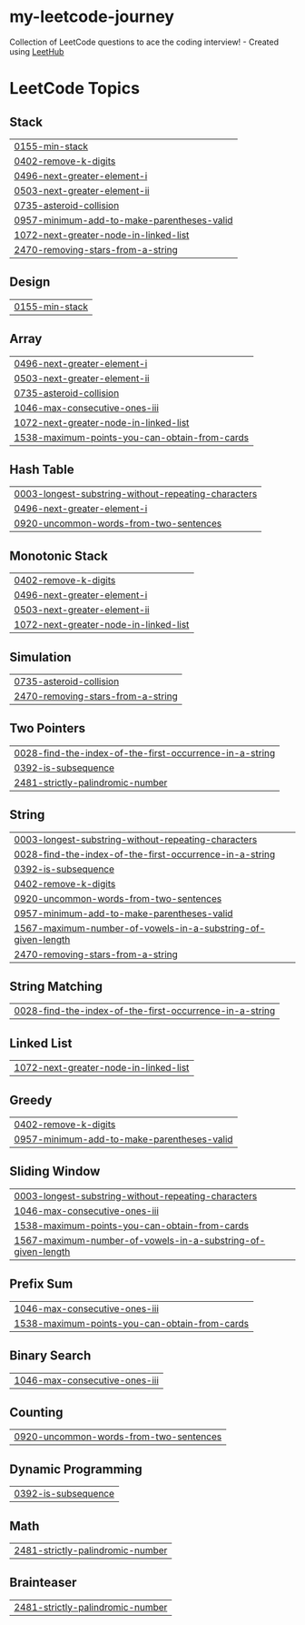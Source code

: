 # my-leetcode-journey
Collection of LeetCode questions to ace the coding interview! - Created using [LeetHub](https://github.com/QasimWani/LeetHub)

<!---LeetCode Topics Start-->
# LeetCode Topics
## Stack
|  |
| ------- |
| [0155-min-stack](https://github.com/Nada-Mamdouh/my-leetcode-journey/tree/master/0155-min-stack) |
| [0402-remove-k-digits](https://github.com/Nada-Mamdouh/my-leetcode-journey/tree/master/0402-remove-k-digits) |
| [0496-next-greater-element-i](https://github.com/Nada-Mamdouh/my-leetcode-journey/tree/master/0496-next-greater-element-i) |
| [0503-next-greater-element-ii](https://github.com/Nada-Mamdouh/my-leetcode-journey/tree/master/0503-next-greater-element-ii) |
| [0735-asteroid-collision](https://github.com/Nada-Mamdouh/my-leetcode-journey/tree/master/0735-asteroid-collision) |
| [0957-minimum-add-to-make-parentheses-valid](https://github.com/Nada-Mamdouh/my-leetcode-journey/tree/master/0957-minimum-add-to-make-parentheses-valid) |
| [1072-next-greater-node-in-linked-list](https://github.com/Nada-Mamdouh/my-leetcode-journey/tree/master/1072-next-greater-node-in-linked-list) |
| [2470-removing-stars-from-a-string](https://github.com/Nada-Mamdouh/my-leetcode-journey/tree/master/2470-removing-stars-from-a-string) |
## Design
|  |
| ------- |
| [0155-min-stack](https://github.com/Nada-Mamdouh/my-leetcode-journey/tree/master/0155-min-stack) |
## Array
|  |
| ------- |
| [0496-next-greater-element-i](https://github.com/Nada-Mamdouh/my-leetcode-journey/tree/master/0496-next-greater-element-i) |
| [0503-next-greater-element-ii](https://github.com/Nada-Mamdouh/my-leetcode-journey/tree/master/0503-next-greater-element-ii) |
| [0735-asteroid-collision](https://github.com/Nada-Mamdouh/my-leetcode-journey/tree/master/0735-asteroid-collision) |
| [1046-max-consecutive-ones-iii](https://github.com/Nada-Mamdouh/my-leetcode-journey/tree/master/1046-max-consecutive-ones-iii) |
| [1072-next-greater-node-in-linked-list](https://github.com/Nada-Mamdouh/my-leetcode-journey/tree/master/1072-next-greater-node-in-linked-list) |
| [1538-maximum-points-you-can-obtain-from-cards](https://github.com/Nada-Mamdouh/my-leetcode-journey/tree/master/1538-maximum-points-you-can-obtain-from-cards) |
## Hash Table
|  |
| ------- |
| [0003-longest-substring-without-repeating-characters](https://github.com/Nada-Mamdouh/my-leetcode-journey/tree/master/0003-longest-substring-without-repeating-characters) |
| [0496-next-greater-element-i](https://github.com/Nada-Mamdouh/my-leetcode-journey/tree/master/0496-next-greater-element-i) |
| [0920-uncommon-words-from-two-sentences](https://github.com/Nada-Mamdouh/my-leetcode-journey/tree/master/0920-uncommon-words-from-two-sentences) |
## Monotonic Stack
|  |
| ------- |
| [0402-remove-k-digits](https://github.com/Nada-Mamdouh/my-leetcode-journey/tree/master/0402-remove-k-digits) |
| [0496-next-greater-element-i](https://github.com/Nada-Mamdouh/my-leetcode-journey/tree/master/0496-next-greater-element-i) |
| [0503-next-greater-element-ii](https://github.com/Nada-Mamdouh/my-leetcode-journey/tree/master/0503-next-greater-element-ii) |
| [1072-next-greater-node-in-linked-list](https://github.com/Nada-Mamdouh/my-leetcode-journey/tree/master/1072-next-greater-node-in-linked-list) |
## Simulation
|  |
| ------- |
| [0735-asteroid-collision](https://github.com/Nada-Mamdouh/my-leetcode-journey/tree/master/0735-asteroid-collision) |
| [2470-removing-stars-from-a-string](https://github.com/Nada-Mamdouh/my-leetcode-journey/tree/master/2470-removing-stars-from-a-string) |
## Two Pointers
|  |
| ------- |
| [0028-find-the-index-of-the-first-occurrence-in-a-string](https://github.com/Nada-Mamdouh/my-leetcode-journey/tree/master/0028-find-the-index-of-the-first-occurrence-in-a-string) |
| [0392-is-subsequence](https://github.com/Nada-Mamdouh/my-leetcode-journey/tree/master/0392-is-subsequence) |
| [2481-strictly-palindromic-number](https://github.com/Nada-Mamdouh/my-leetcode-journey/tree/master/2481-strictly-palindromic-number) |
## String
|  |
| ------- |
| [0003-longest-substring-without-repeating-characters](https://github.com/Nada-Mamdouh/my-leetcode-journey/tree/master/0003-longest-substring-without-repeating-characters) |
| [0028-find-the-index-of-the-first-occurrence-in-a-string](https://github.com/Nada-Mamdouh/my-leetcode-journey/tree/master/0028-find-the-index-of-the-first-occurrence-in-a-string) |
| [0392-is-subsequence](https://github.com/Nada-Mamdouh/my-leetcode-journey/tree/master/0392-is-subsequence) |
| [0402-remove-k-digits](https://github.com/Nada-Mamdouh/my-leetcode-journey/tree/master/0402-remove-k-digits) |
| [0920-uncommon-words-from-two-sentences](https://github.com/Nada-Mamdouh/my-leetcode-journey/tree/master/0920-uncommon-words-from-two-sentences) |
| [0957-minimum-add-to-make-parentheses-valid](https://github.com/Nada-Mamdouh/my-leetcode-journey/tree/master/0957-minimum-add-to-make-parentheses-valid) |
| [1567-maximum-number-of-vowels-in-a-substring-of-given-length](https://github.com/Nada-Mamdouh/my-leetcode-journey/tree/master/1567-maximum-number-of-vowels-in-a-substring-of-given-length) |
| [2470-removing-stars-from-a-string](https://github.com/Nada-Mamdouh/my-leetcode-journey/tree/master/2470-removing-stars-from-a-string) |
## String Matching
|  |
| ------- |
| [0028-find-the-index-of-the-first-occurrence-in-a-string](https://github.com/Nada-Mamdouh/my-leetcode-journey/tree/master/0028-find-the-index-of-the-first-occurrence-in-a-string) |
## Linked List
|  |
| ------- |
| [1072-next-greater-node-in-linked-list](https://github.com/Nada-Mamdouh/my-leetcode-journey/tree/master/1072-next-greater-node-in-linked-list) |
## Greedy
|  |
| ------- |
| [0402-remove-k-digits](https://github.com/Nada-Mamdouh/my-leetcode-journey/tree/master/0402-remove-k-digits) |
| [0957-minimum-add-to-make-parentheses-valid](https://github.com/Nada-Mamdouh/my-leetcode-journey/tree/master/0957-minimum-add-to-make-parentheses-valid) |
## Sliding Window
|  |
| ------- |
| [0003-longest-substring-without-repeating-characters](https://github.com/Nada-Mamdouh/my-leetcode-journey/tree/master/0003-longest-substring-without-repeating-characters) |
| [1046-max-consecutive-ones-iii](https://github.com/Nada-Mamdouh/my-leetcode-journey/tree/master/1046-max-consecutive-ones-iii) |
| [1538-maximum-points-you-can-obtain-from-cards](https://github.com/Nada-Mamdouh/my-leetcode-journey/tree/master/1538-maximum-points-you-can-obtain-from-cards) |
| [1567-maximum-number-of-vowels-in-a-substring-of-given-length](https://github.com/Nada-Mamdouh/my-leetcode-journey/tree/master/1567-maximum-number-of-vowels-in-a-substring-of-given-length) |
## Prefix Sum
|  |
| ------- |
| [1046-max-consecutive-ones-iii](https://github.com/Nada-Mamdouh/my-leetcode-journey/tree/master/1046-max-consecutive-ones-iii) |
| [1538-maximum-points-you-can-obtain-from-cards](https://github.com/Nada-Mamdouh/my-leetcode-journey/tree/master/1538-maximum-points-you-can-obtain-from-cards) |
## Binary Search
|  |
| ------- |
| [1046-max-consecutive-ones-iii](https://github.com/Nada-Mamdouh/my-leetcode-journey/tree/master/1046-max-consecutive-ones-iii) |
## Counting
|  |
| ------- |
| [0920-uncommon-words-from-two-sentences](https://github.com/Nada-Mamdouh/my-leetcode-journey/tree/master/0920-uncommon-words-from-two-sentences) |
## Dynamic Programming
|  |
| ------- |
| [0392-is-subsequence](https://github.com/Nada-Mamdouh/my-leetcode-journey/tree/master/0392-is-subsequence) |
## Math
|  |
| ------- |
| [2481-strictly-palindromic-number](https://github.com/Nada-Mamdouh/my-leetcode-journey/tree/master/2481-strictly-palindromic-number) |
## Brainteaser
|  |
| ------- |
| [2481-strictly-palindromic-number](https://github.com/Nada-Mamdouh/my-leetcode-journey/tree/master/2481-strictly-palindromic-number) |
<!---LeetCode Topics End-->